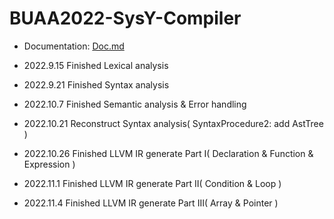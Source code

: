 # BUAA2022-SysY-Compiler

- Documentation: [Doc.md](https://github.com/echo17666/BUAA2022-SysY-Compiler/blob/master/Doc.md)
  
- 2022.9.15 Finished Lexical analysis

- 2022.9.21 Finished Syntax analysis

- 2022.10.7 Finished Semantic analysis & Error handling

- 2022.10.21 Reconstruct Syntax analysis( SyntaxProcedure2: add AstTree )

- 2022.10.26 Finished LLVM IR generate Part I( Declaration & Function & Expression )

- 2022.11.1 Finished LLVM IR generate Part II( Condition & Loop )

- 2022.11.4 Finished LLVM IR generate Part III( Array & Pointer )


